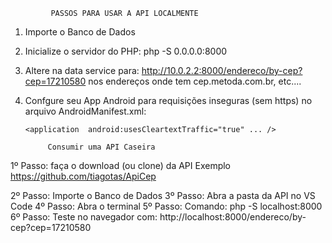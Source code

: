              PASSOS PARA USAR A API LOCALMENTE

1) Importe o Banco de Dados
2) Inicialize o servidor do PHP: php -S 0.0.0.0:8000

3) Altere na data service para:
   http://10.0.2.2:8000/endereco/by-cep?cep=17210580
   nos endereços onde tem cep.metoda.com.br, etc....

4) Confgure seu App Android para requisições inseguras
   (sem https) no arquivo AndroidManifest.xml:

   `<application  android:usesCleartextTraffic="true" ... />`

            Consumir uma API Caseira

1º Passo: faça o download (ou clone) da API Exemplo
https://github.com/tiagotas/ApiCep

2º Passo: Importe o Banco de Dados
3º Passo: Abra a pasta da API no VS Code
4º Passo: Abra o terminal
5º Passo: Comando: php -S localhost:8000
6º Passo: Teste no navegador com:
http://localhost:8000/endereco/by-cep?cep=17210580
